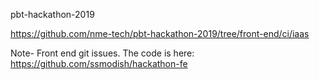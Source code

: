 pbt-hackathon-2019

https://github.com/nme-tech/pbt-hackathon-2019/tree/front-end/ci/iaas

Note- Front end git issues. The code is here: https://github.com/ssmodish/hackathon-fe
